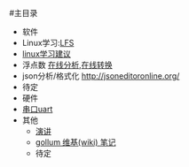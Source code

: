 #主目录
* 软件
 * Linux学习:[LFS](lfs)
 * [linux学习建议](learn-linux)
 * 浮点数 [在线分析](http://babbage.cs.qc.cuny.edu/IEEE-754/),[在线转换](http://www.binaryconvert.com/)
 * json分析/格式化 http://jsoneditoronline.org/
 * 待定
* 硬件
 * [串口uart](uart)
* 其他
  * [演讲](yanjiang)
  * [gollum 维基(wiki) 笔记](gollum-wiki)
  * 待定